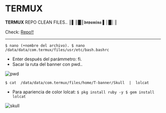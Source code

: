 # TERMUX
**TERMUX** REPO CLEAN FILES.. ║▌║█║𝖉𝖔𝖕𝖆𝖒𝖎𝖓𝖆 ▌│█│║

Check: [Repo!!](https://yanlimeng.github.io/TERMUX) 

<hr>


`
$ nano (+nombre del archivo).
$ nano /data/data/com.termux/files/usr/etc/bash.bashrc
`


- Enter después del parámmetro: fi.
- Sacar la ruta del banner con pwd..

![pwd](https://user-images.githubusercontent.com/80227002/111914267-9f17b280-8a71-11eb-9c51-8b69e23b2775.jpg)

`
$ cat  /data/data/com.termux/files/home/T-banner/Skull  |  lolcat
`


- Para apariencia de color lolcat:
`
$ pkg install ruby -y
$ gem install lolcat
`

![skull](https://user-images.githubusercontent.com/80227002/111914291-ae96fb80-8a71-11eb-935c-a2790e8afa23.jpg)
